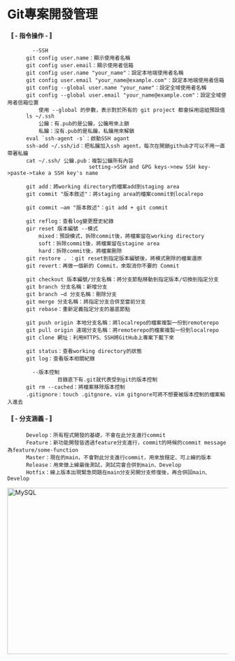    <h1>Git專案開發管理</h1>
          

   <h4>〚 - 指令操作 - 〛</h4>
          
            --SSH
          git config user.name：顯示使用者名稱
          git config user.email：顯示使用者信箱
          git config user.name "your_name"：設定本地端使用者名稱
          git config user.email "your_name@example.com"：設定本地端使用者信箱
          git config --global user.name "your_name"：設定全域使用者名稱
          git config --global user.email "your_name@example.com"：設定全域使用者信箱位置
              使用 --global 的參數，表示對於所有的 git project 都會採用這組預設值
          ls ~/.ssh
              公鑰：有.pub的是公鑰，公鑰用來上鎖
              私鑰：沒有.pub的是私鑰，私鑰用來解鎖
          eval `ssh-agent -s`：啟動SSH agant
          ssh-add ~/.ssh/id：把私鑰加入ssh agent，每次在開鎖github才可以不用一直帶著私鑰
          cat ~/.ssh/ 公鑰.pub：複製公鑰所有內容
                              setting->SSH and GPG keys->new SSH key->paste->take a SSH key's name

          git add：將working directory的檔案add到staging area
          git commit "版本敘述"：將staging area的檔案commit到localrepo
          
          git commit –am "版本敘述"：git add + git commit
          
          git reflog：查看log變更歷史紀錄
          gir reset 版本編號 --模式
              mixed：預設模式，拆除commit後，將檔案留在working directory
              soft：拆除commit後，將檔案留在stagine area
              hard：拆除commit後，將檔案刪除
          git restore . ：git reset到指定版本編號後，將模式刪除的檔案還原
          git revert：再做一個新的 Commit，來取消你不要的 Commit
             
          git checkout 版本編號/分支名稱：將分支節點移動到指定版本/切換到指定分支
          git branch 分支名稱：新增分支
          git branch –d 分支名稱：刪除分支
          git merge 分支名稱：將指定分支合併至當前分支
          git rebase：重新定義指定分支的基底節點
          
          git push origin 本地分支名稱：將localrepo的檔案複製一份到remoterepo
          git pull origin 遠端分支名稱：將remoterepo的檔案複製一份到localrepo
          git clone 網址：利用HTTPS、SSH將GitHub上專案下載下來
          
          git status：查看working directory的狀態
          git log：查看版本相關紀錄
          
            --版本控制
                    目錄底下有.git就代表受到git的版本控制
          git rm --cached：將檔案移除版本控制
          .gitignore：touch .gitgnore，vim gitgnore可將不想要被版本控制的檔案輸入進去
          
<h4>〚 - 分支涵義 - 〛</h4>
          
          Develop：所有程式開發的基礎，不會在此分支進行commit
          Feature：新功能開發皆透過feature分支進行，commit的時候的commit message為feature/some-function
          Master：現在的main，不會對此分支進行commit，用來放穩定、可上線的版本
          Release：用來做上線最後測試，測試完會合併到main、Develop
          Hotfix：線上版本出現緊急問題在main分支另開分支修復後，再合併回main、Develop
<img src="https://user-images.githubusercontent.com/97188330/156694877-9fc82c86-82c0-49d2-9bca-37e2610381e2.png" width="1000" height="380" alt="MySQL"/><br/>

